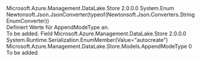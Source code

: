 <Type Name="AppendModeType" FullName="Microsoft.Azure.Management.DataLake.Store.Models.AppendModeType">
  <TypeSignature Language="C#" Value="public enum AppendModeType" />
  <TypeSignature Language="ILAsm" Value=".class public auto ansi sealed AppendModeType extends System.Enum" />
  <TypeSignature Language="DocId" Value="T:Microsoft.Azure.Management.DataLake.Store.Models.AppendModeType" />
  <TypeSignature Language="VB.NET" Value="Public Enum AppendModeType" />
  <TypeSignature Language="F#" Value="type AppendModeType = " />
  <AssemblyInfo>
    <AssemblyName>Microsoft.Azure.Management.DataLake.Store</AssemblyName>
    <AssemblyVersion>2.0.0.0</AssemblyVersion>
  </AssemblyInfo>
  <Base>
    <BaseTypeName>System.Enum</BaseTypeName>
  </Base>
  <Attributes>
    <Attribute>
      <AttributeName>Newtonsoft.Json.JsonConverter(typeof(Newtonsoft.Json.Converters.StringEnumConverter))</AttributeName>
    </Attribute>
  </Attributes>
  <Docs>
    <summary>
            Definiert Werte für AppendModeType an.
            </summary>
    <remarks>To be added.</remarks>
  </Docs>
  <Members>
    <Member MemberName="Autocreate">
      <MemberSignature Language="C#" Value="Autocreate" />
      <MemberSignature Language="ILAsm" Value=".field public static literal valuetype Microsoft.Azure.Management.DataLake.Store.Models.AppendModeType Autocreate = int32(0)" />
      <MemberSignature Language="DocId" Value="F:Microsoft.Azure.Management.DataLake.Store.Models.AppendModeType.Autocreate" />
      <MemberSignature Language="VB.NET" Value="Autocreate" />
      <MemberSignature Language="F#" Value="Autocreate = 0" Usage="Microsoft.Azure.Management.DataLake.Store.Models.AppendModeType.Autocreate" />
      <MemberType>Field</MemberType>
      <AssemblyInfo>
        <AssemblyName>Microsoft.Azure.Management.DataLake.Store</AssemblyName>
        <AssemblyVersion>2.0.0.0</AssemblyVersion>
      </AssemblyInfo>
      <Attributes>
        <Attribute>
          <AttributeName>System.Runtime.Serialization.EnumMember(Value="autocreate")</AttributeName>
        </Attribute>
      </Attributes>
      <ReturnValue>
        <ReturnType>Microsoft.Azure.Management.DataLake.Store.Models.AppendModeType</ReturnType>
      </ReturnValue>
      <MemberValue>0</MemberValue>
      <Docs>
        <summary>To be added.</summary>
      </Docs>
    </Member>
  </Members>
</Type>